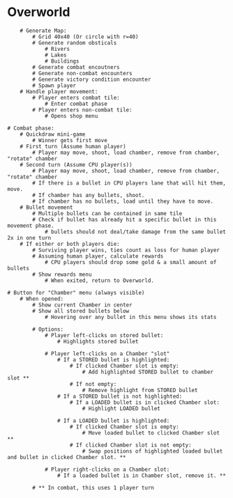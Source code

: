  # Overworld
        # Generate Map:
            # Grid 40x40 (Or circle with r=40)
            # Generate random obsticals
                # Rivers
                # Lakes
                # Buildings
            # Generate combat encoutners
            # Generate non-combat encounters
            # Generate victory condition encounter
            # Spawn player
        # Handle player movement:
            # Player enters combat tile:
                # Enter combat phase
            # Player enters non-combat tile:
                # Opens shop menu

    # Combat phase:
        # Quickdraw mini-game
            # Winner gets first move
        # First turn (Assume human player)
            # Player may move, shoot, load chamber, remove from chamber, "rotate" chamber
        # Second turn (Assume CPU player(s))
            # Player may move, shoot, load chamber, remove from chamber, "rotate" chamber
            # If there is a bullet in CPU players lane that will hit them, move.
            # If chamber has any bullets, shoot.
            # If chamber has no bullets, load until they have to move.
        # Bullet movement
            # Multiple bullets can be contained in same tile
            # Check if bullet has already hit a specific bullet in this movement phase.
                # bullets should not deal/take damage from the same bullet 2x in one turn
        # If either or both players die:
            # Surviving player wins, ties count as loss for human player
            # Assuming human player, calculate rewards
                # CPU players should drop some gold & a small amount of bullets
            # Show rewards menu
                # When exited, return to Overworld.

    # Button for "Chamber" menu (always visible)
        # When opened:
            # Show current Chamber in center
            # Show all stored bullets below
                # Hovering over any bullet in this menu shows its stats

            # Options:
                # Player left-clicks on stored bullet:
                    # Highlights stored bullet

                # Player left-clicks on a Chamber "slot"
                    # If a STORED bullet is highlighted:
                        # If clicked Chamber slot is empty:
                            # Add highlighted STORED bullet to chamber slot **
                        # If not empty:
                            # Remove highlight from STORED bullet
                    # If a STORED bullet is not highlighted:
                        # If a LOADED bullet is in clicked Chamber slot:
                            # Highlight LOADED bullet

                    # If a LOADED bullet is highlighted:
                        # If clicked Chamber slot is empty:
                            # Move loaded bullet to clicked Chamber slot **
                        # If clicked Chamber slot is not empty:
                            # Swap positions of highlighted loaded bullet and bullet in clicked Chamber slot. **

                # Player right-clicks on a Chamber slot:
                    # If a loaded bullet is in Chamber slot, remove it. **
            
            # ** In combat, this uses 1 player turn
